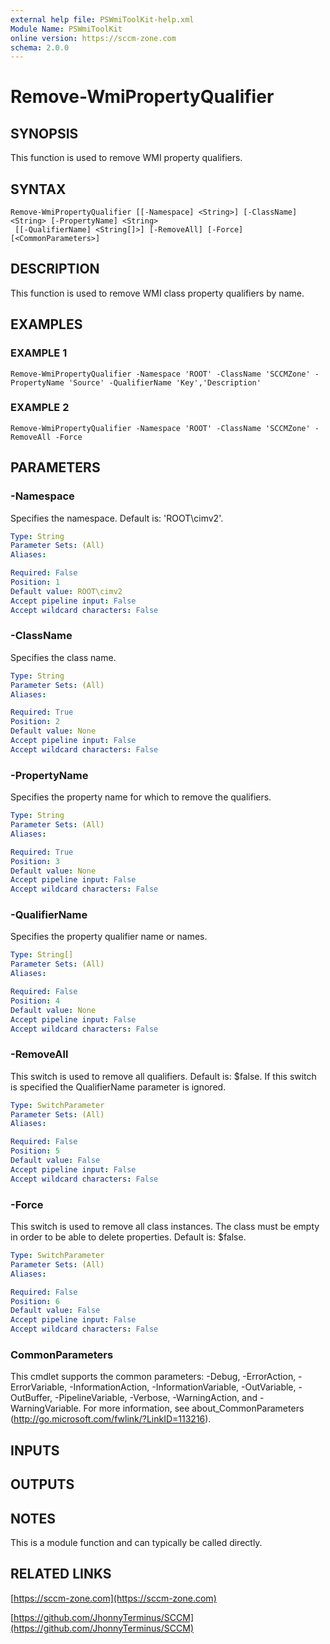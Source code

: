 ```yaml
---
external help file: PSWmiToolKit-help.xml
Module Name: PSWmiToolKit
online version: https://sccm-zone.com
schema: 2.0.0
---
```


# Remove-WmiPropertyQualifier

## SYNOPSIS
This function is used to remove WMI property qualifiers.

## SYNTAX

```
Remove-WmiPropertyQualifier [[-Namespace] <String>] [-ClassName] <String> [-PropertyName] <String>
 [[-QualifierName] <String[]>] [-RemoveAll] [-Force] [<CommonParameters>]
```

## DESCRIPTION
This function is used to remove WMI class property qualifiers by name.

## EXAMPLES

### EXAMPLE 1
```
Remove-WmiPropertyQualifier -Namespace 'ROOT' -ClassName 'SCCMZone' -PropertyName 'Source' -QualifierName 'Key','Description'
```

### EXAMPLE 2
```
Remove-WmiPropertyQualifier -Namespace 'ROOT' -ClassName 'SCCMZone' -RemoveAll -Force
```

## PARAMETERS

### -Namespace
Specifies the namespace.
Default is: 'ROOT\cimv2'.

```yaml
Type: String
Parameter Sets: (All)
Aliases:

Required: False
Position: 1
Default value: ROOT\cimv2
Accept pipeline input: False
Accept wildcard characters: False
```

### -ClassName
Specifies the class name.

```yaml
Type: String
Parameter Sets: (All)
Aliases:

Required: True
Position: 2
Default value: None
Accept pipeline input: False
Accept wildcard characters: False
```

### -PropertyName
Specifies the property name for which to remove the qualifiers.

```yaml
Type: String
Parameter Sets: (All)
Aliases:

Required: True
Position: 3
Default value: None
Accept pipeline input: False
Accept wildcard characters: False
```

### -QualifierName
Specifies the property qualifier name or names.

```yaml
Type: String[]
Parameter Sets: (All)
Aliases:

Required: False
Position: 4
Default value: None
Accept pipeline input: False
Accept wildcard characters: False
```

### -RemoveAll
This switch is used to remove all qualifiers.
Default is: $false.
If this switch is specified the QualifierName parameter is ignored.

```yaml
Type: SwitchParameter
Parameter Sets: (All)
Aliases:

Required: False
Position: 5
Default value: False
Accept pipeline input: False
Accept wildcard characters: False
```

### -Force
This switch is used to remove all class instances.
The class must be empty in order to be able to delete properties.
Default is: $false.

```yaml
Type: SwitchParameter
Parameter Sets: (All)
Aliases:

Required: False
Position: 6
Default value: False
Accept pipeline input: False
Accept wildcard characters: False
```

### CommonParameters
This cmdlet supports the common parameters: -Debug, -ErrorAction, -ErrorVariable, -InformationAction, -InformationVariable, -OutVariable, -OutBuffer, -PipelineVariable, -Verbose, -WarningAction, and -WarningVariable.
For more information, see about_CommonParameters (http://go.microsoft.com/fwlink/?LinkID=113216).

## INPUTS

## OUTPUTS

## NOTES
This is a module function and can typically be called directly.

## RELATED LINKS

[https://sccm-zone.com](https://sccm-zone.com)

[https://github.com/JhonnyTerminus/SCCM](https://github.com/JhonnyTerminus/SCCM)


